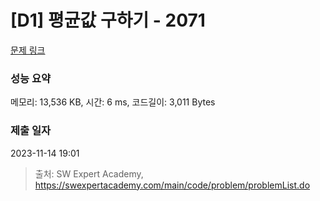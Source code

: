 # [D1] 평균값 구하기 - 2071 

[문제 링크](https://swexpertacademy.com/main/code/problem/problemDetail.do?contestProbId=AV5QRnJqA5cDFAUq) 

### 성능 요약

메모리: 13,536 KB, 시간: 6 ms, 코드길이: 3,011 Bytes

### 제출 일자

2023-11-14 19:01



> 출처: SW Expert Academy, https://swexpertacademy.com/main/code/problem/problemList.do